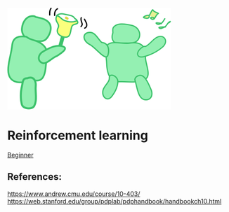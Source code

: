![reinforce bot](https://raw.githubusercontent.com/lamegaton/Machine-Learning-and-AI-Examples/6a1c0d0eb3553da4e487a8975ba4adcd89fdad84/Assets/reinforce_plain.svg)

# Reinforcement learning

[Beginner](/Beginner)



## References:
https://www.andrew.cmu.edu/course/10-403/  
https://web.stanford.edu/group/pdplab/pdphandbook/handbookch10.html  
